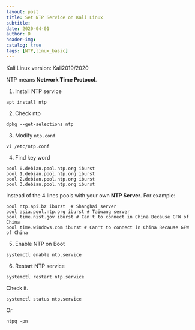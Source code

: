 ```yaml
--- 
layout: post
title: Set NTP Service on Kali Linux
subtitle:
date: 2020-04-01
author: D
header-img:
catalog: true
tags: [NTP,linux_basic]
---
```


Kali Linux version: Kali2019/2020

NTP means **Network Time Protocol**.

1. Install NTP service
```
apt install ntp
```
2. Check ntp
```
dpkg --get-selections ntp
```
3. Modify `ntp.conf`
```
vi /etc/ntp.conf
```
4. Find key word 
```
pool 0.debian.pool.ntp.org iburst
pool 1.debian.pool.ntp.org iburst
pool 2.debian.pool.ntp.org iburst
pool 3.debian.pool.ntp.org iburst
```
Instead of the 4 lines pools with your own **NTP Server**.
For example:
```
pool ntp.api.bz iburst  # Shanghai server
pool asia.pool.ntp.org iburst # Taiwang server
pool time.nist.gov iburst # Can't to connect in China Because GFW of China 
pool time.windows.com iburst # Can't to connect in China Because GFW of China
```
5. Enable NTP on Boot
```
systemctl enable ntp.service
```
6. Restart NTP service
```
systemctl restart ntp.service
```
Check it.
```
systemctl status ntp.service
```
Or 
```
ntpq -pn
```
